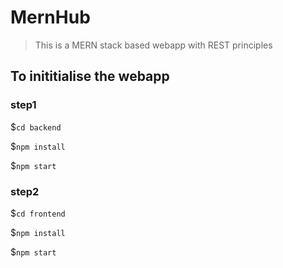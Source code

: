# MernHub
> This is a MERN stack based webapp with REST principles

## To inititialise the webapp

### step1
$`cd backend` 

$`npm install`

$`npm start`

### step2
$`cd frontend`

$`npm install`

$`npm start`


